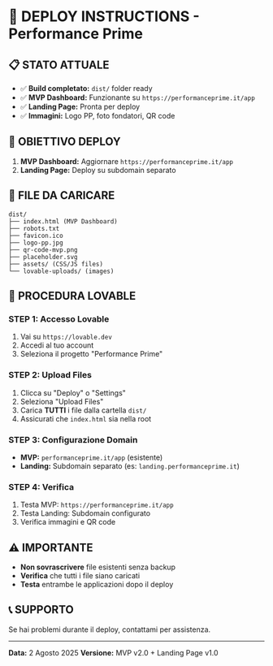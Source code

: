 # 🚀 DEPLOY INSTRUCTIONS - Performance Prime

## 📋 **STATO ATTUALE**
- ✅ **Build completato:** `dist/` folder ready
- ✅ **MVP Dashboard:** Funzionante su `https://performanceprime.it/app`
- ✅ **Landing Page:** Pronta per deploy
- ✅ **Immagini:** Logo PP, foto fondatori, QR code

## 🎯 **OBIETTIVO DEPLOY**
1. **MVP Dashboard:** Aggiornare `https://performanceprime.it/app`
2. **Landing Page:** Deploy su subdomain separato

## 📁 **FILE DA CARICARE**
```
dist/
├── index.html (MVP Dashboard)
├── robots.txt
├── favicon.ico
├── logo-pp.jpg
├── qr-code-mvp.png
├── placeholder.svg
├── assets/ (CSS/JS files)
└── lovable-uploads/ (images)
```

## 🔧 **PROCEDURA LOVABLE**

### **STEP 1: Accesso Lovable**
1. Vai su `https://lovable.dev`
2. Accedi al tuo account
3. Seleziona il progetto "Performance Prime"

### **STEP 2: Upload Files**
1. Clicca su "Deploy" o "Settings"
2. Seleziona "Upload Files"
3. Carica **TUTTI** i file dalla cartella `dist/`
4. Assicurati che `index.html` sia nella root

### **STEP 3: Configurazione Domain**
- **MVP:** `performanceprime.it/app` (esistente)
- **Landing:** Subdomain separato (es: `landing.performanceprime.it`)

### **STEP 4: Verifica**
1. Testa MVP: `https://performanceprime.it/app`
2. Testa Landing: Subdomain configurato
3. Verifica immagini e QR code

## ⚠️ **IMPORTANTE**
- **Non sovrascrivere** file esistenti senza backup
- **Verifica** che tutti i file siano caricati
- **Testa** entrambe le applicazioni dopo il deploy

## 📞 **SUPPORTO**
Se hai problemi durante il deploy, contattami per assistenza.

---
**Data:** 2 Agosto 2025
**Versione:** MVP v2.0 + Landing Page v1.0 
